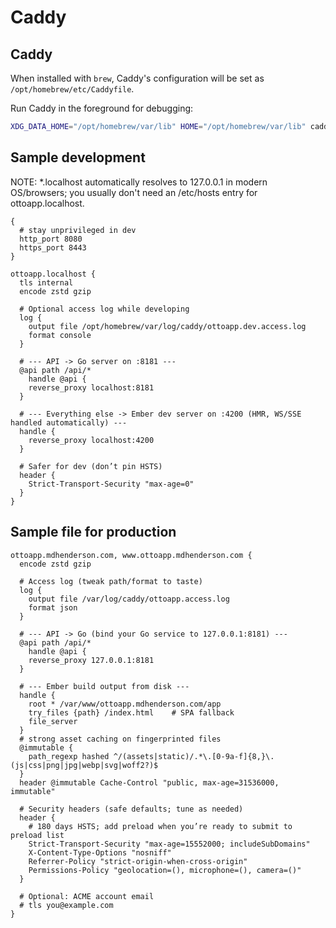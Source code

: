# Caddy

## Caddy
When installed with `brew`, Caddy's configuration will be set as `/opt/homebrew/etc/Caddyfile`.

Run Caddy in the foreground for debugging:

```bash
XDG_DATA_HOME="/opt/homebrew/var/lib" HOME="/opt/homebrew/var/lib" caddy run --config /opt/homebrew/etc/Caddyfile --watch
```

## Sample development

NOTE: *.localhost automatically resolves to 127.0.0.1 in modern OS/browsers;
you usually don't need an /etc/hosts entry for ottoapp.localhost.


```caddy
{
  # stay unprivileged in dev
  http_port 8080
  https_port 8443
}

ottoapp.localhost {
  tls internal
  encode zstd gzip

  # Optional access log while developing
  log {
    output file /opt/homebrew/var/log/caddy/ottoapp.dev.access.log
    format console
  }

  # --- API -> Go server on :8181 ---
  @api path /api/*
    handle @api {
    reverse_proxy localhost:8181
  }

  # --- Everything else -> Ember dev server on :4200 (HMR, WS/SSE handled automatically) ---
  handle {
    reverse_proxy localhost:4200
  }

  # Safer for dev (don’t pin HSTS)
  header {
    Strict-Transport-Security "max-age=0"
  }
}
```

## Sample file for production

```caddy
ottoapp.mdhenderson.com, www.ottoapp.mdhenderson.com {
  encode zstd gzip

  # Access log (tweak path/format to taste)
  log {
    output file /var/log/caddy/ottoapp.access.log
    format json
  }

  # --- API -> Go (bind your Go service to 127.0.0.1:8181) ---
  @api path /api/*
    handle @api {
    reverse_proxy 127.0.0.1:8181
  }

  # --- Ember build output from disk ---
  handle {
    root * /var/www/ottoapp.mdhenderson.com/app
    try_files {path} /index.html    # SPA fallback
    file_server
  }
  # strong asset caching on fingerprinted files
  @immutable {
    path_regexp hashed ^/(assets|static)/.*\.[0-9a-f]{8,}\.(js|css|png|jpg|webp|svg|woff2?)$
  }
  header @immutable Cache-Control "public, max-age=31536000, immutable"

  # Security headers (safe defaults; tune as needed)
  header {
    # 180 days HSTS; add preload when you’re ready to submit to preload list
    Strict-Transport-Security "max-age=15552000; includeSubDomains"
    X-Content-Type-Options "nosniff"
    Referrer-Policy "strict-origin-when-cross-origin"
    Permissions-Policy "geolocation=(), microphone=(), camera=()"
  }

  # Optional: ACME account email
  # tls you@example.com
}
```
